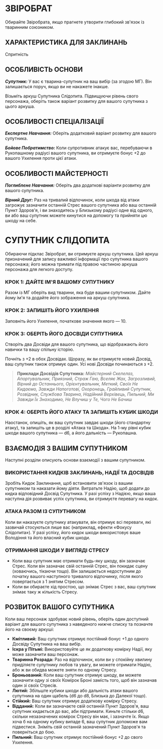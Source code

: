 ﻿# ЗВІРОБРАТ

Обирайте Звіробрата, якщо прагнете утворити глибокий зв'язок із тваринним союзником.

## ХАРАКТЕРИСТИКА ДЛЯ ЗАКЛИНАНЬ

Спритність

## ОСОБЛИВІСТЬ ОСНОВИ

***Супутник:*** У вас є тварина-супутник на ваш вибір (за згодою МГ). Він залишається поруч, якщо ви не накажете інакше.

Візьміть аркуш Супутника Слідопита. Підвищуючи рівень свого персонажа, оберіть також варіант розвитку для вашого супутника з цього аркуша.

## ОСОБЛИВОСТІ СПЕЦІАЛІЗАЦІЇ

***Експертне Навчання:*** Оберіть додатковий варіант розвитку для вашого супутника.

***Бойове Побратимство:*** Коли супротивник атакує вас, перебуваючи в Рукопашному радіусі вашого супутника, ви отримуєте бонус +2 до вашого Ухилення проти цієї атаки.

## ОСОБЛИВОСТІ МАЙСТЕРНОСТІ

***Поглиблене Навчання:*** Оберіть два додаткові варіанти розвитку для вашого супутника.

***Вірний Друг:*** Раз на тривалий відпочинок, коли шкода від атаки загрожує зазначити останній Стрес вашого супутника або ваш останній Пункт Здоров'я, і ви знаходитесь у Близькому радіусі одне від одного, ви або ваш супутник можете кинутися на допомогу та прийняти цю шкоду на себе.

# СУПУТНИК СЛІДОПИТА

Обираючи підклас Звіробрат, ви отримуєте аркуш супутника. Цей аркуш призначений для запису важливої інформації про супутника вашого персонажа; його можна тримати під правою частиною аркуша персонажа для легкого доступу.

### КРОК 1: ДАЙТЕ ІМ'Я ВАШОМУ СУПУТНИКУ

Разом із МГ оберіть вид тварини, яка буде вашим супутником. Дайте йому ім'я та додайте його зображення на аркуш супутника.

### КРОК 2: ЗАПИШІТЬ ЙОГО УХИЛЕННЯ

Заповніть його Ухилення, початкове значення якого — 10.

### КРОК 3: ОБЕРІТЬ ЙОГО ДОСВІДИ СУПУТНИКА

Створіть два Досвіди для вашого супутника, що відображають його навички та вашу спільну історію.

Почніть з +2 в обох Досвідах. Щоразу, як ви отримуєте новий Досвід, ваш супутник також отримує один. Усі нові Досвіди починаються з +2.

> **Приклади Досвідів Супутника:** *Майстерний Скелелаз, Апортувальник, Приязний, Страж Гаю, Вселяє Жах, Загрозливий, Вірний до Останнього, Орієнтувальник, Меткий, Своїх Не Кидаємо, Завжди Напоготові, Охоронець, Грайливий Супутник, Розвідник, Службова Тварина, Надійний Верхівець, Пильний, Ми Завжди Їх Знаходимо, Не Влучиш у Те, Чого Не Бачиш*

### КРОК 4: ОБЕРІТЬ ЙОГО АТАКУ ТА ЗАПИШІТЬ КУБИК ШКОДИ

Наостанок, опишіть, як ваш супутник завдає шкоди (його стандартну атаку), та запишіть це в розділі «Атака та Шкода». На 1-му рівні кубик шкоди вашого супутника — d6, а його дальність — Рукопашна.

## ВЗАЄМОДІЯ З ВАШИМ СУПУТНИКОМ

Наступні розділи описують основи взаємодії з вашим супутником.

### ВИКОРИСТАННЯ КИДКІВ ЗАКЛИНАНЬ, НАДІЇ ТА ДОСВІДІВ

Зробіть Кидок Заклинання, щоб встановити зв'язок із вашим супутником та наказати йому діяти. Витратьте Надію, щоб додати до кидка відповідний Досвід Супутника. У разі успіху з Надією, якщо ваша наступна дія розвиває успіх супутника, ви отримуєте перевагу на кидок.

### АТАКА РАЗОМ ІЗ СУПУТНИКОМ

Коли ви наказуєте супутнику атакувати, він отримує всі переваги, які зазвичай стосуються лише вас (наприклад, ефекти «Фокусу Слідопита»). У разі успіху, його кидок шкоди використовує ваше Володіння та його власний кубик шкоди.

### ОТРИМАННЯ ШКОДИ У ВИГЛЯДІ СТРЕСУ

- Коли ваш супутник має отримати будь-яку шкоду, він зазначає Стрес. Коли він зазначає свій останній Стрес, він покидає сцену (ховаючись, тікаючи тощо). Він залишається недоступним до початку вашого наступного тривалого відпочинку, після якого повертається з 1 знятим Стресом.
- Коли ви обираєте хід простою, що знімає Стрес з вас, ваш супутник знімає таку ж кількість Стресу.

## РОЗВИТОК ВАШОГО СУПУТНИКА

Коли ваш персонаж здобуває новий рівень, оберіть один доступний варіант для вашого супутника з наведеного нижче списку та позначте його на своєму аркуші:

- **Кмітливий:** Ваш супутник отримує постійний бонус +1 до одного Досвіду Супутника на ваш вибір.
- **Іскра у Пітьмі:** Використовуйте це як додаткову комірку Надії, яку може зазначити ваш персонаж.
- **Тваринна Розрада:** Раз на відпочинок, коли ви у спокійну хвилину приділяєте супутнику любов та увагу, ви можете отримати Надію, або ж ви обидва можете зняти по одному Стресу.
- **Броньований:** Коли ваш супутник отримує шкоду, ви можете зазначити одну зі своїх Комірок Броні замість того, щоб він зазначав один зі своїх Стресів.
- **Лютий:** Збільште кубики шкоди або дальність атаки вашого супутника на один щабель (d6 до d8, Близька до Далекої тощо).
- **Стійкий:** Ваш супутник отримує додаткову комірку Стресу.
- **Відданий:** Коли ви зазначаєте свій останній Пункт Здоров'я, ваш супутник кидається до вас, аби підтримати. Киньте стільки d6, скільки незазначених комірок Стресу він має, і зазначте їх. Якщо хоча б на одному кубику випаде 6, ваш супутник допоможе вам підвестися. Зніміть свій останній зазначений Пункт Здоров'я та поверніться до бою.
- **Пильний:** Ваш супутник отримує постійний бонус +2 до свого Ухилення.
